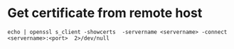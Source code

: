 # Get certificate from remote host

    echo | openssl s_client -showcerts  -servername <servername> -connect <servername>:<port>  2>/dev/null
